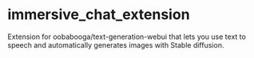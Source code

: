 # immersive_chat_extension
Extension for oobabooga/text-generation-webui that lets you use text to speech and automatically generates images with Stable diffusion.
